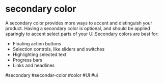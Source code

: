# secondary color



A secondary color provides more ways to accent and distinguish your product. Having a secondary color is optional, and should be applied sparingly to accent select parts of your UI.Secondary colors are best for:

-   Floating action buttons
-   Selection controls, like sliders and switches
-   Highlighting selected text
-   Progress bars
-   Links and headlines

#secondary
#secondar-color
#color #UI #ui